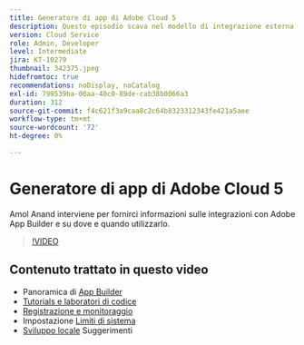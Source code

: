 ```yaml
---
title: Generatore di app di Adobe Cloud 5
description: Questo episodio scava nel modello di integrazione esterna che utilizza Adobe App Builder
version: Cloud Service
role: Admin, Developer
level: Intermediate
jira: KT-10279
thumbnail: 342375.jpeg
hidefromtoc: true
recommendations: noDisplay, noCatalog
exl-id: 799539ba-00aa-40c0-89de-cab38b0066a3
duration: 312
source-git-commit: f4c621f3a9caa8c2c64b8323312343fe421a5aee
workflow-type: tm+mt
source-wordcount: '72'
ht-degree: 0%

---
```


# Generatore di app di Adobe Cloud 5

Amol Anand interviene per fornirci informazioni sulle integrazioni con Adobe App Builder e su dove e quando utilizzarlo.

>[!VIDEO](https://video.tv.adobe.com/v/342375?quality=12&learn=on)

## Contenuto trattato in questo video

+ Panoramica di [App Builder](https://developer.adobe.com/app-builder/docs/overview/)
+ [Tutorials e laboratori di codice](https://developer.adobe.com/app-builder/docs/resources/)
+ [Registrazione e monitoraggio](https://adobedocs.github.io/adobeio-runtime/guides/logging_monitoring.html#retrieving-activations-for-blocking-successful-calls)
+ Impostazione [Limiti di sistema](https://adobedocs.github.io/adobeio-runtime/guides/system_settings.html)
+ [Sviluppo locale](https://developer.adobe.com/app-builder/docs/resources/debugging/) Suggerimenti
